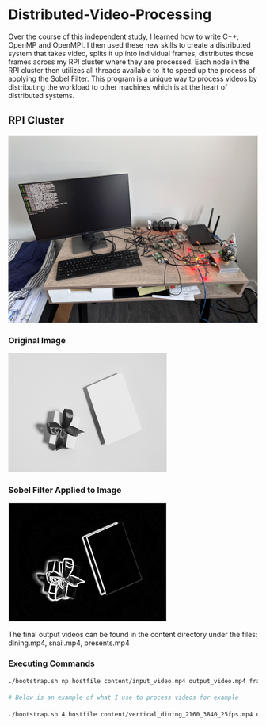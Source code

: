 # Distributed-Video-Processing

Over the course of this independent study, I learned how to write C++, OpenMP and OpenMPI. I then used these new skills to create a distributed system that takes video, splits it up into individual frames, distributes those frames across my RPI cluster where they are processed. Each node in the RPI cluster then utilizes all threads available to it to speed up the process of applying the Sobel Filter. This program is a unique way to process videos by distributing the workload to other machines which is at the heart of distributed systems. 

## RPI Cluster

![picture_of_present](content/cluster.JPG)

### Original Image

![picture_of_present](content/box.bmp)

### Sobel Filter Applied to Image

![picture_of_sobel_present](/content/box_sobel.bmp)

The final output videos can be found in the content directory under the files: dining.mp4, snail.mp4, presents.mp4

### Executing Commands
```bash
./bootstrap.sh np hostfile content/input_video.mp4 output_video.mp4 frame_rate horizontal_pixels vertical_pixels

# Below is an example of what I use to process videos for example

./bootstrap.sh 4 hostfile content/vertical_dining_2160_3840_25fps.mp4 dining.mp4 25 720 1280
```